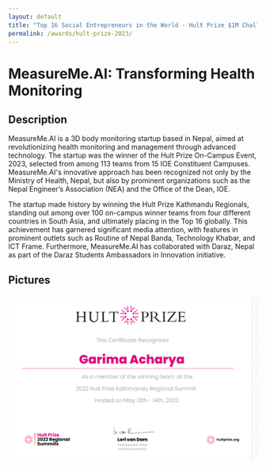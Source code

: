 ```yaml
---
layout: default
title: "Top 16 Social Entrepreneurs in the World - Hult Prize $1M Challenge"
permalink: /awards/hult-prize-2023/
---
```


# MeasureMe.AI: Transforming Health Monitoring

## Description
MeasureMe.AI is a 3D body monitoring startup based in Nepal, aimed at revolutionizing health monitoring and management through advanced technology. The startup was the winner of the Hult Prize On-Campus Event, 2023, selected from among 113 teams from 15 IOE Constituent Campuses. MeasureMe.AI's innovative approach has been recognized not only by the Ministry of Health, Nepal, but also by prominent organizations such as the Nepal Engineer’s Association (NEA) and the Office of the Dean, IOE.

The startup made history by winning the Hult Prize Kathmandu Regionals, standing out among over 100 on-campus winner teams from four different countries in South Asia, and ultimately placing in the Top 16 globally. This achievement has garnered significant media attention, with features in prominent outlets such as Routine of Nepal Banda, Technology Khabar, and ICT Frame. Furthermore, MeasureMe.AI has collaborated with Daraz, Nepal as part of the Daraz Students Ambassadors in Innovation initiative.

## Pictures
![Award Presentation](/images/REGIONAL_WINNER_CERTIFICATE.png)

